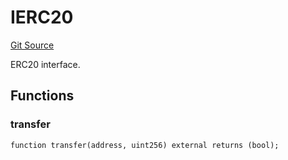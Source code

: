 # IERC20
[Git Source](https://github.com/NaniDAO/accounts/blob/63982073a58fb6da94e594d61906f20468a541f4/src/validators/PaymentValidator.sol)

ERC20 interface.


## Functions
### transfer


```solidity
function transfer(address, uint256) external returns (bool);
```

